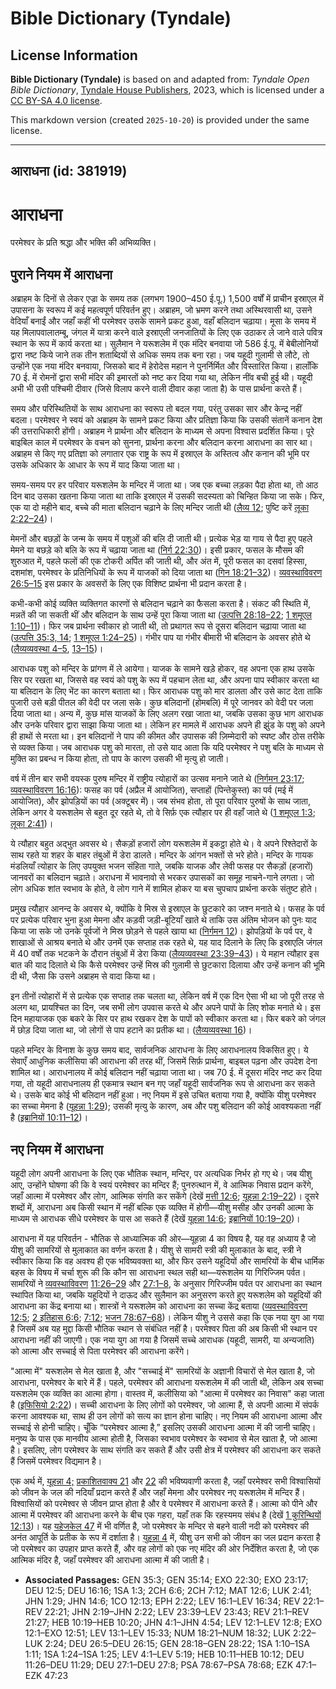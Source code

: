 # Bible Dictionary (Tyndale)

## License Information

**Bible Dictionary (Tyndale)** is based on and adapted from: _Tyndale Open Bible Dictionary_, [Tyndale House Publishers](https://tyndaleopenresources.com/), 2023, which is licensed under a [CC BY-SA 4.0 license](https://creativecommons.org/licenses/by-sa/4.0/legalcode.en).

This markdown version (created `2025-10-20`) is provided under the same license.



--------------------------------

## आराधना (id: 381919)

आराधना
======

परमेश्वर के प्रति श्रद्धा और भक्ति की अभिव्यक्ति।

पुराने नियम में आराधना
----------------------

अब्राहम के दिनों से लेकर एज्रा के समय तक (लगभग 1900–450 ई.पू.) 1,500 वर्षों में प्राचीन इस्राएल में उपासना के स्वरूप में कई महत्वपूर्ण परिवर्तन हुए। अब्राहम, जो भ्रमण करने तथा अस्थिरवासी था, उसने वेदियाँ बनाईं और जहाँ कहीं भी परमेश्वर उसके सामने प्रकट हुआ, वहाँ बलिदान चढ़ाया। मूसा के समय में यह मिलापवालातम्बू, जंगल में यात्रा करने वाले इस्राएली जनजातियों के लिए एक उठाकर ले जाने वाले पवित्र स्थान के रूप में कार्य करता था। सुलैमान ने यरूशलेम में एक मंदिर बनवाया जो 586 ई.पू. में बेबीलोनियों द्वारा नष्ट किये जाने तक तीन शताब्दियों से अधिक समय तक बना रहा। जब यहूदी गुलामी से लौटे, तो उन्होंने एक नया मंदिर बनवाया, जिसको बाद में हेरोदेस महान ने पुनर्निर्मित और विस्तारित किया। हालाँकि 70 ई. में रोमनों द्वारा सभी मंदिर की इमारतों को नष्ट कर दिया गया था, लेकिन नींव बची हुई थी। यहूदी अभी भी उसी पश्चिमी दीवार (जिसे विलाप करने वाली दीवार कहा जाता है) के पास प्रार्थना करते हैं। 

समय और परिस्थितियों के साथ आराधना का स्वरूप तो बदल गया, परंतु उसका सार और केन्द्र नहीं बदला। परमेश्वर ने स्वयं को अब्राहम के सामने प्रकट किया और प्रतिज्ञा किया कि उसकी संतानें कनान देश की उत्तराधिकारी होंगी। अब्राहम ने प्रार्थना और बलिदान के माध्यम से अपना विश्वास प्रदर्शित किया। पूरे बाइबिल काल में परमेश्वर के वचन को सुनना, प्रार्थना करना और बलिदान करना आराधना का सार था। अब्राहम से किए गए प्रतिज्ञा को लगातार एक राष्ट्र के रूप में इस्राएल के अस्तित्व और कनान की भूमि पर उसके अधिकार के आधार के रूप में याद किया जाता था।

समय\-समय पर हर परिवार यरूशलेम के मन्दिर में जाता था। जब एक बच्चा लड़का पैदा होता था, तो आठ दिन बाद उसका खतना किया जाता था ताकि इस्राएल में उसकी सदस्यता को चिन्हित किया जा सके। फिर, एक या दो महीने बाद, बच्चे की माता बलिदान चढ़ाने के लिए मन्दिर जाती थी ([लैव्य 12](https://ref.ly/Lev12:1-Lev12:8); पुष्टि करें [लूका 2:22–24](https://ref.ly/Luke2:22-Luke2:24))।

मेमनों और बछड़ों के जन्म के समय में पशुओं की बलि दी जाती थी। प्रत्येक भेड़ या गाय से पैदा हुए पहले मेमने या बछड़े को बलि के रूप में चढ़ाया जाता था ([निर्ग 22:30](https://ref.ly/Exod22:30))। इसी प्रकार, फसल के मौसम की शुरुआत में, पहले फलों की एक टोकरी अर्पित की जाती थी, और अंत में, पूरी फसल का दसवां हिस्सा, दशमांश, परमेश्वर के प्रतिनिधियों के रूप में याजकों को दिया जाता था ([गिन 18:21–32](https://ref.ly/Num18:21-Num18:32))। [व्यवस्थाविवरण 26:5–15](https://ref.ly/Deut26:5-Deut26:15) इस प्रकार के अवसरों के लिए एक विशिष्ट प्रार्थना भी प्रदान करता है।

कभी\-कभी कोई व्यक्ति व्यक्तिगत कारणों से बलिदान चढ़ाने का फैसला करता है। संकट की स्थिति में, मन्नतें की जा सकती थीं और बलिदान के साथ उन्हें पूरा किया जाता था ([उत्पत्ति 28:18–22](https://ref.ly/Gen28:18-Gen28:22); [1 शमूएल 1:10–11](https://ref.ly/1Sam1:10-1Sam1:11))। फिर जब प्रार्थना स्वीकार हो जाती थी, तो प्रथागत रूप से दूसरा बलिदान चढ़ाया जाता था ([उत्पत्ति 35:3, 14](https://ref.ly/Gen35:3,Gen35:14); [1 शमूएल 1:24–25](https://ref.ly/1Sam1:24-1Sam1:25))। गंभीर पाप या गंभीर बीमारी भी बलिदान के अवसर होते थे ([लैव्यव्यवस्था 4–5](https://ref.ly/Lev4:1-Lev5:19), [13–15](https://ref.ly/Lev13:1-Lev15:33))।

आराधक पशु को मन्दिर के प्रांगण में ले आयेगा। याजक के सामने खड़े होकर, वह अपना एक हाथ उसके सिर पर रखता था, जिससे वह स्वयं को पशु के रूप में पहचान लेता था, और अपना पाप स्वीकार करता था या बलिदान के लिए भेंट का कारण बताता था। फिर आराधक पशु को मार डालता और उसे काट देता ताकि पुजारी उसे बड़ी पीतल की वेदी पर जला सके। कुछ बलिदानों (होमबलि) में पूरे जानवर को वेदी पर जला दिया जाता था। अन्य में, कुछ मांस याजकों के लिए अलग रखा जाता था, जबकि उसका कुछ भाग आराधक और उनके परिवार द्वारा साझा किया जाता था। लेकिन हर मामले में आराधक अपने ही झुंड के पशु को अपने ही हाथों से मरता था। इन बलिदानों ने पाप की कीमत और उपासक की ज़िम्मेदारी को स्पष्ट और ठोस तरीके से व्यक्त किया। जब आराधक पशु को मारता, तो उसे याद आता कि यदि परमेश्वर ने पशु बलि के माध्यम से मुक्ति का प्रबन्ध न किया होता, तो पाप के कारण उसकी भी मृत्यु हो जाती।

वर्ष में तीन बार सभी वयस्क पुरुष मन्दिर में राष्ट्रीय त्योहारों का उत्सव मनाने जाते थे ([निर्गमन 23:17](https://ref.ly/Exod23:17); [व्यवस्थाविवरण 16:16](https://ref.ly/Deut16:16)): फसह का पर्व (अप्रैल में आयोजित), सप्ताहों (पिन्तेकुस्त) का पर्व (मई में आयोजित), और झोपड़ियों का पर्व (अक्टूबर में)। जब संभव होता, तो पूरा परिवार पुरुषों के साथ जाता, लेकिन अगर वे यरूशलेम से बहुत दूर रहते थे, तो वे सिर्फ़ एक त्यौहार पर ही वहाँ जाते थे ([1 शमूएल 1:3](https://ref.ly/1Sam1:3); [लूका 2:41](https://ref.ly/Luke2:41))।

ये त्यौहार बहुत अद्भुत अवसर थे। सैकड़ों हजारों लोग यरूशलेम में इकट्ठा होते थे। वे अपने रिश्तेदारों के साथ रहते या शहर के बाहर तंबुओं में डेरा डालते। मन्दिर के आंगन भक्तों से भरे होते। मन्दिर के गायक मंडलियाँ त्योहार के लिए उपयुक्त भजन संहिता गाते, जबकि याजक और लेवी फसह पर सैकड़ों (हजारों) जानवरों का बलिदान चढ़ाते। अराधना में भावनावो से भरकर उपासकों का समूह नाचने\-गाने लगता। जो लोग अधिक शांत स्वभाव के होते, वे लोग गाने में शामिल होकर या बस चुपचाप प्रार्थना करके संतुष्ट होते।

प्रमुख त्यौहार आनन्द के अवसर थे, क्योंकि वे मिस्र से इस्राएल के छुटकारे का जश्न मनाते थे। फसह के पर्व पर प्रत्येक परिवार भुना हुआ मेमना और कड़वी जड़ी\-बूटियाँ खाते थे ताकि उस अंतिम भोजन को पुनः याद किया जा सके जो उनके पूर्वजों ने मिस्र छोड़ने से पहले खाया था ([निर्गमन 12](https://ref.ly/Exod12:1-Exod12:51))। झोपड़ियों के पर्व पर, वे शाखाओं से आश्रय बनाते थे और उनमें एक सप्ताह तक रहते थे, यह याद दिलाने के लिए कि इस्राएलि जंगल में 40 वर्षों तक भटकने के दौरान तंबुओं में डेरा किया ([लैव्यव्यवस्था 23:39–43](https://ref.ly/Lev23:39-Lev23:43))। ये महान त्यौहार इस बात की याद दिलाते थे कि कैसे परमेश्वर उन्हें मिस्र की गुलामी से छुटकारा दिलाया और उन्हें कनान की भूमि दी थी, जैसा कि उसने अब्राहम से वादा किया था।

इन तीनों त्योहारों में से प्रत्येक एक सप्ताह तक चलता था, लेकिन वर्ष में एक दिन ऐसा भी था जो पूरी तरह से अलग था, प्रायश्चित का दिन, जब सभी लोग उपवास करते थे और अपने पापों के लिए शोक मनाते थे। इस दिन महायाजक एक बकरे के सिर पर हाथ रखकर देश के पापों को स्वीकार करता था। फिर बकरे को जंगल में छोड़ दिया जाता था, जो लोगों से पाप हटाने का प्रतीक था। ([लैव्यव्यवस्था 16](https://ref.ly/Lev16:1-Lev16:34))।

पहले मन्दिर के विनाश के कुछ समय बाद, सार्वजनिक आराधना के लिए आराधनालय विकसित हुए। ये सेवाएँ आधुनिक कलीसिया की आराधना की तरह थीं, जिसमें सिर्फ़ प्रार्थना, बाइबल पढ़ना और उपदेश देना शामिल था। आराधनालय में कोई बलिदान नहीं चढ़ाया जाता था। जब 70 ई. में दूसरा मंदिर नष्ट कर दिया गया, तो यहूदी आराधनालय ही एकमात्र स्थान बन गए जहाँ यहूदी सार्वजनिक रूप से आराधना कर सकते थे। उसके बाद कोई भी बलिदान नहीं हुआ। नए नियम में इसे उचित बताया गया है, क्योंकि यीशु परमेश्वर का सच्चा मेमना है ([यूहन्ना 1:29](https://ref.ly/John1:29)); उसकी मृत्यु के कारण, अब और पशु बलिदान की कोई आवश्यकता नहीं है ([इब्रानियों 10:11–12](https://ref.ly/Heb10:11-Heb10:12))।

नए नियम में आराधना
------------------

यहूदी लोग अपनी आराधना के लिए एक भौतिक स्थान, मन्दिर, पर अत्यधिक निर्भर हो गए थे। जब यीशु आए, उन्होंने घोषणा की कि वे स्वयं परमेश्वर का मन्दिर हैं; पुनरुत्थान में, वे आत्मिक निवास प्रदान करेंगे, जहाँ आत्मा में परमेश्वर और लोग, आत्मिक संगति कर सकेंगे (देखें [मत्ती 12:6](https://ref.ly/Matt12:6); [यूहन्ना 2:19–22](https://ref.ly/John2:19-John2:22))। दूसरे शब्दों में, आराधना अब किसी स्थान में नहीं बल्कि एक व्यक्ति में होगी—यीशु मसीह और उनकी आत्मा के माध्यम से आराधक सीधे परमेश्वर के पास आ सकते हैं (देखें [यूहन्ना 14:6](https://ref.ly/John14:6); [इब्रानियों 10:19–20](https://ref.ly/Heb10:19-Heb10:20))।

आराधना में यह परिवर्तन \- भौतिक से आध्यात्मिक की ओर—यूहन्ना 4 का विषय है, यह वह अध्याय है जो यीशु की सामरियों से मुलाकात का वर्णन करता है। यीशु से सामरी स्त्री की मुलाकात के बाद, स्त्री ने स्वीकार किया कि वह अवश्य ही एक भविष्यवक्ता था, और फिर उसने यहूदियों और सामरियों के बीच धार्मिक बहस के विषय में चर्चा शुरू की कि कौन सा आराधना स्थल सही था—यरूशलेम या गिरिज्जिम पर्वत। सामरियों ने [व्यवस्थाविवरण](https://ref.ly/Deut12:5) [11:26–29](https://ref.ly/Deut11:26-Deut11:29) और [27:1–8](https://ref.ly/Deut27:1-Deut27:8), के अनुसार गिरिज्जीम पर्वत पर आराधना का स्थान स्थापित किया था, जबकि यहूदियों ने दाऊद और सुलैमान का अनुसरण करते हुए यरूशलेम को यहूदियों की आराधना का केंद्र बनाया था। शास्त्रों ने यरूशलेम को आराधना का सच्चा केंद्र बताया ([व्यवस्थाविवरण 12:5](https://ref.ly/Deut12:5); [2 इतिहास 6:6](https://ref.ly/2Chr6:6); [7:12](https://ref.ly/2Chr7:12); [भजन 78:67–68](https://ref.ly/Ps78:67-Ps78:68))। लेकिन यीशु ने उससे कहा कि एक नया युग आ गया है जिसमें अब यह मुद्दा किसी भौतिक स्थान से संबंधित नहीं है। परमेश्वर पिता की अब किसी भी स्थान पर आराधना नहीं की जाएगी। एक नया युग आ गया है जिसमें सच्चे आराधक (यहूदी, सामरी, या अन्यजाति) को आत्मा और सच्चाई से पिता परमेश्वर की आराधना करेंगे। 

"आत्मा में" यरूशलेम से मेल खाता है, और "सच्चाई में" सामरियों के अज्ञानी विचारों से मेल खाता है, जो आराधना, परमेश्वर के बारे में हैं। पहले, परमेश्वर की आराधना यरूशलेम में की जाती थी, लेकिन अब सच्चा यरूशलेम एक व्यक्ति का आत्मा होगा। वास्तव में, कलीसिया को "आत्मा में परमेश्वर का निवास" कहा जाता है ([इफिसियो 2:22](https://ref.ly/Eph2:22))। सच्ची आराधना के लिए लोगों को परमेश्वर, जो आत्मा हैं, से अपनी आत्मा में संपर्क करना आवश्यक था, साथ ही उन लोगों को सत्य का ज्ञान होना चाहिए। नए नियम की आराधना आत्मा और सच्चाई से होनी चाहिए। चूँकि “परमेश्वर आत्मा है,” इसलिए उसकी आराधना आत्मा में की जानी चाहिए। मनुष्य के पास एक मानवीय आत्मा होती है, जिसका स्वभाव परमेश्वर के स्वभाव से मेल खाता है, जो आत्मा है। इसलिए, लोग परमेश्वर के साथ संगति कर सकते हैं और उसी क्षेत्र में परमेश्वर की आराधना कर सकते हैं जिसमें परमेश्वर विद्यमान है।

एक अर्थ में, [यूहन्ना 4;](https://ref.ly/John4:1-John4:54) [प्रकाशितवाक्य 21](https://ref.ly/Rev21:1-Rev21:27) और [22](https://ref.ly/Rev22:1-Rev22:21) की भविष्यवाणी करता है, जहाँ परमेश्वर सभी विश्वासियों को जीवन के जल की नदियाँ प्रदान करते हैं और जहाँ मेमना और परमेश्वर नए यरूशलेम में मन्दिर हैं। विश्वासियों को परमेश्वर से जीवन प्राप्त होता है और वे परमेश्वर में आराधना करते हैं। आत्मा को पीने और आत्मा में परमेश्वर की आराधना करने के बीच एक गहरा, यहाँ तक कि रहस्यमय संबंध है (देखें [1 कुरिन्थियों 12:13](https://ref.ly/1Cor12:13))। यह [यहेजकेल 47](https://ref.ly/Ezek47:1-Ezek47:23) में भी वर्णित है, जो परमेश्वर के मन्दिर से बहने वाली नदी को परमेश्वर की अनंत आपूर्ति के प्रतीक के रूप में दर्शाता है। [युहन्ना 4](https://ref.ly/John4:1-John4:54) में, यीशु उन सभी को जीवन का जल प्रदान करता है जो परमेश्वर का उपहार प्राप्त करते हैं, और वह लोगों को एक नए मंदिर की ओर निर्देशित करता है, जो एक आत्मिक मंदिर है, जहाँ परमेश्वर की आराधना आत्मा में की जाती है।

* **Associated Passages:** GEN 35:3; GEN 35:14; EXO 22:30; EXO 23:17; DEU 12:5; DEU 16:16; 1SA 1:3; 2CH 6:6; 2CH 7:12; MAT 12:6; LUK 2:41; JHN 1:29; JHN 14:6; 1CO 12:13; EPH 2:22; LEV 16:1–LEV 16:34; REV 22:1–REV 22:21; JHN 2:19–JHN 2:22; LEV 23:39–LEV 23:43; REV 21:1–REV 21:27; HEB 10:19–HEB 10:20; JHN 4:1–JHN 4:54; LEV 12:1–LEV 12:8; EXO 12:1–EXO 12:51; LEV 13:1–LEV 15:33; NUM 18:21–NUM 18:32; LUK 2:22–LUK 2:24; DEU 26:5–DEU 26:15; GEN 28:18–GEN 28:22; 1SA 1:10–1SA 1:11; 1SA 1:24–1SA 1:25; LEV 4:1–LEV 5:19; HEB 10:11–HEB 10:12; DEU 11:26–DEU 11:29; DEU 27:1–DEU 27:8; PSA 78:67–PSA 78:68; EZK 47:1–EZK 47:23

